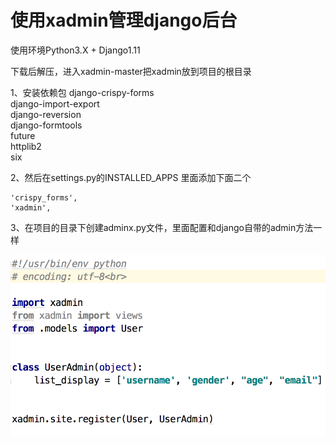 使用xadmin管理django后台
=

使用环境Python3.X + Django1.11

下载后解压，进入xadmin-master把xadmin放到项目的根目录

1、安装依赖包
django-crispy-forms<br>
django-import-export<br>
django-reversion<br>
django-formtools<br>
future<br>
httplib2<br>
six<br>

2、然后在settings.py的INSTALLED_APPS 里面添加下面二个

    'crispy_forms',
    'xadmin',

3、在项目的目录下创建adminx.py文件，里面配置和django自带的admin方法一样

![](https://github.com/Linuxbody/xadmin/blob/master/images/adminx.png)
